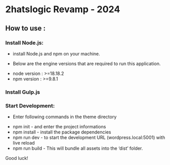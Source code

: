 2hatslogic Revamp - 2024
===

## How to use :

### Install Node.js: 
- install Node.js and npm on your machine.

* Below are the engine versions that are required to run this application.
- node version : >=18.18.2
- npm version : >=9.8.1

### Install Gulp.js 

### Start Development: 


* Enter following commands in the theme directory
- npm init - and enter the project informations
- npm install - install the package dependencies
- npm run dev - to start the development URL (wordpress.local:5001) with live reload
- npm run build - This will bundle all assets into the ‘dist’ folder.

Good luck!
